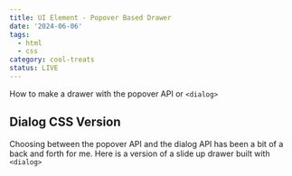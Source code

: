 ```yaml
---
title: UI Element - Popover Based Drawer
date: '2024-06-06'
tags:
  - html
  - css
category: cool-treats
status: LIVE
---
```

<script>
	import Dialog from '$/demos/drawer/Dialog.demo'
</script>

How to make a drawer with the popover API or `<dialog>`

<!-- excerpt -->

## Dialog CSS Version

Choosing between the popover API and the dialog API has been a bit of a back and forth for me. Here is a version of a slide up drawer built with `<dialog>`

<Dialog />